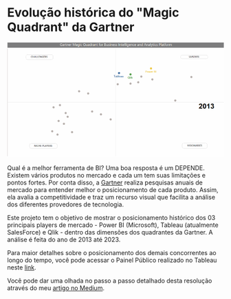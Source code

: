# Evolução histórica do "Magic Quadrant" da Gartner

<p align="center"><img src="https://github.com/FerrazThales/MagicQuadrantBI/blob/main/magic_quadrant_3.gif"></p>

Qual é a melhor ferramenta de BI? Uma boa resposta é um DEPENDE. Existem vários produtos no mercado e cada um tem suas limitações e pontos fortes. Por conta disso, a [Gartner](https://www.gartner.com.br/pt-br/metodologias/magic-quadrant) realiza pesquisas anuais de mercado para entender melhor o posicionamento de cada produto. Assim, ela avalia a competitividade e traz um recurso visual que facilita a análise dos diferentes provedores de tecnologia.

Este projeto tem o objetivo de mostrar o posicionamento histórico dos 03 principais players de mercado - Power BI (Microsoft), Tableau (atualmente SalesForce) e Qlik - dentro das dimensões dos quadrantes da Gartner. A análise é feita do ano de 2013 até 2023.

Para maior detalhes sobre o posicionamento dos demais concorrentes ao longo do tempo, você pode acessar o Painel Público realizado no Tableau neste [link](https://public.tableau.com/app/profile/thales.de.ferraz/viz/magic_quadrant_thales_ferraz/PainelMagic?publish=yes).

Você pode dar uma olhada no passo a passo detalhado desta resolução através do meu [artigo no Medium](https://thalesferraz.medium.com/quadrante-m%C3%A1gico-da-gartner-ao-longo-do-tempo-6d3edcfb287).
